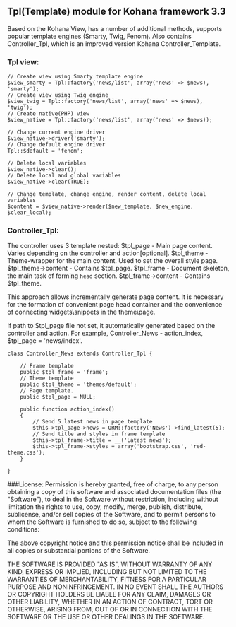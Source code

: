 ## Tpl(Template) module for Kohana framework 3.3

Based on the Kohana View, has a number of additional methods, supports popular template engines (Smarty, Twig, Fenom). 
Also contains Controller_Tpl, which is an improved version Kohana Controller_Template.

### Tpl view:
~~~
// Create view using Smarty template engine
$view_smarty = Tpl::factory('news/list', array('news' => $news), 'smarty');
// Create view using Twig engine
$view_twig = Tpl::factory('news/list', array('news' => $news), 'twig');
// Create native(PHP) view
$view_native = Tpl::factory('news/list', array('news' => $news));
~~~
~~~
// Change current engine driver
$view_native->driver('smarty');
// Change default engine driver
Tpl::$default = 'fenom';
~~~
~~~
// Delete local variables
$view_native->clear();
// Delete local and global variables
$view_native->clear(TRUE);
~~~
~~~
// Change template, change engine, render content, delete local variables
$content = $view_native->render($new_template, $new_engine, $clear_local);
~~~

### Controller_Tpl:

The controller uses 3 template nested:
$tpl_page - Main page content. Varies depending on the controller and action[optional].
$tpl_theme - Theme-wrapper for the main content. Used to set the overall style page.
$tpl_theme->content - Contains $tpl_page.
$tpl_frame - Document skeleton, the main task of forming `head` section.
$tpl_frame->content - Contains $tpl_theme.

This approach allows incrementally generate page content. 
It is necessary for the formation of convenient page head container 
and the convenience of connecting widgets\snippets in the theme\page.

If path to $tpl_page file not set, it automatically generated based on the controller and action.
For example, Controller_News - action_index, $tpl_page = 'news/index'.

~~~
class Controller_News extends Controller_Tpl {

	// Frame template
	public $tpl_frame = 'frame';
	// Theme template
	public $tpl_theme = 'themes/default';
	// Page template.
	public $tpl_page = NULL;
	
	public function action_index()
	{
		// Send 5 latest news in page template
		$this->tpl_page->news = ORM::factory('News')->find_latest(5);
		// Send title and styles in frame template
		$this->tpl_frame->title = __('Latest news');
		$this->tpl_frame->styles = array('bootstrap.css', 'red-theme.css');
	}

}
~~~

###License:
Permission is hereby granted, free of charge, to any person obtaining a copy
of this software and associated documentation files (the "Software"), to deal
in the Software without restriction, including without limitation the rights
to use, copy, modify, merge, publish, distribute, sublicense, and/or sell
copies of the Software, and to permit persons to whom the Software is
furnished to do so, subject to the following conditions:

The above copyright notice and this permission notice shall be included in
all copies or substantial portions of the Software.

THE SOFTWARE IS PROVIDED "AS IS", WITHOUT WARRANTY OF ANY KIND, EXPRESS OR
IMPLIED, INCLUDING BUT NOT LIMITED TO THE WARRANTIES OF MERCHANTABILITY,
FITNESS FOR A PARTICULAR PURPOSE AND NONINFRINGEMENT. IN NO EVENT SHALL THE
AUTHORS OR COPYRIGHT HOLDERS BE LIABLE FOR ANY CLAIM, DAMAGES OR OTHER
LIABILITY, WHETHER IN AN ACTION OF CONTRACT, TORT OR OTHERWISE, ARISING FROM,
OUT OF OR IN CONNECTION WITH THE SOFTWARE OR THE USE OR OTHER DEALINGS IN
THE SOFTWARE.